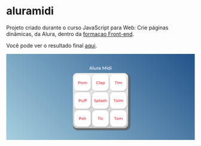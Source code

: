 # aluramidi

Projeto criado durante o curso JavaScript para Web: Crie páginas dinâmicas, da Alura, dentro da [formaçao Front-end](https://cursos.alura.com.br/formacao-front-end).

Você pode ver o resultado final [aqui](https://jessicalorenzon.github.io/aluramidi/).

![aluramidi](aluramidi.png)